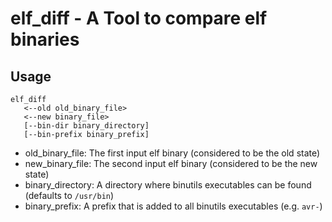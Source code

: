 # elf_diff - A Tool to compare elf binaries

## Usage

```
elf_diff 
   <--old old_binary_file> 
   <--new binary_file>
   [--bin-dir binary_directory]
   [--bin-prefix binary_prefix]
```

* old_binary_file: The first input elf binary (considered to be the old state)
* new_binary_file: The second input elf binary (considered to be the new state)
* binary_directory: A directory where binutils executables can be found (defaults to `/usr/bin`)
* binary_prefix: A prefix that is added to all binutils executables (e.g. `avr-`) 
